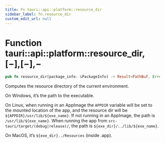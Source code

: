 ```yaml
---
title: Fn tauri::api::platform::resource_dir
sidebar_label: fn.resource_dir
custom_edit_url: null
---
```


# Function tauri::api::platform::resource_dir,\[−],\[−],−

```rs
pub fn resource_dir(package_info: &PackageInfo) -> Result<PathBuf, Error>
```

Computes the resource directory of the current environment.

On Windows, it’s the path to the executable.

On Linux, when running in an AppImage the `APPDIR` variable will be set to the mounted location of the app, and the resource dir will be `${APPDIR}/usr/lib/${exe_name}`. If not running in an AppImage, the path is `/usr/lib/${exe_name}`. When running the app from `src-tauri/target/(debug|release)/`, the path is `${exe_dir}/../lib/${exe_name}`.

On MacOS, it’s `${exe_dir}../Resources` (inside .app).
